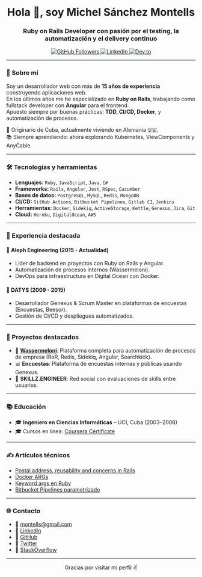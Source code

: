 <h1 align="center">Hola 👋, soy Michel Sánchez Montells</h1>
<h3 align="center">Ruby on Rails Developer con pasión por el testing, la automatización y el delivery continuo</h3>

<p align="center">
  <a href="https://github.com/montells" target="_blank">
    <img src="https://img.shields.io/github/followers/montells?label=GitHub&style=social" alt="GitHub Followers"/>
  </a>
  <a href="https://www.linkedin.com/in/michel-s%C3%A1nchez-montells-b6596438/" target="_blank">
    <img src="https://img.shields.io/badge/LinkedIn-blue?style=flat&logo=linkedin&labelColor=blue" alt="LinkedIn"/>
  </a>
  <a href="https://dev.to/montells" target="_blank">
    <img src="https://img.shields.io/badge/DEV.to-%2312100E.svg?style=flat&logo=dev-dot-to&logoColor=white" alt="Dev.to" />
  </a>
</p>

---

### 🧠 Sobre mí

Soy un desarrollador web con más de **15 años de experiencia** construyendo aplicaciones web.  
En los últimos años me he especializado en **Ruby on Rails**, trabajando como fullstack developer con **Angular** para el frontend.  
Apuesto siempre por buenas prácticas: **TDD, CI/CD, Docker**, y automatización de procesos.

🧳 Originario de Cuba, actualmente viviendo en Alemania 🇩🇪.  
📚 Siempre aprendiendo: ahora explorando Kubernetes, ViewComponents y AnyCable.

---

### 🛠️ Tecnologías y herramientas

- **Lenguajes:** `Ruby`, `JavaScript`, `Java`, `C#`
- **Frameworks:** `Rails`, `Angular`, `Jest`, `RSpec`, `Cucumber`
- **Bases de datos:** `PostgreSQL`, `MySQL`, `Redis`, `MongoDB`
- **CI/CD:** `GitHub Actions`, `Bitbucket Pipelines`, `Gitlab CI`, `Jenkins`
- **Herramientas:** `Docker`, `Sidekiq`, `ActiveStorage`, `Kettle`, `Genexus`, `Jira`, `Git`
- **Cloud:** `Heroku`, `DigitalOcean`, `AWS`

---

### 💼 Experiencia destacada

#### 🏢 Aleph Engineering (2015 - Actualidad)
- Líder de backend en proyectos con Ruby on Rails y Angular.
- Automatización de procesos internos (Wassermeloni).
- DevOps para infraestructura en Digital Ocean con Docker.

#### 🏢 DATYS (2009 - 2015)
- Desarrollador Genexus & Scrum Master en plataformas de encuestas (Encuestas, Beesor).
- Gestión de CI/CD y despliegues automatizados.

---

### 🚀 Proyectos destacados

- 🧃 **[Wassermeloni](#)**: Plataforma completa para automatización de procesos de empresa (RoR, Redis, Sidekiq, Angular, Searchkick).
- 📊 **Encuestas**: Plataforma de encuestas internas y públicas usando Genexus.
- 🔐 **SKILLZ.ENGINEER**: Red social con evaluaciones de skills entre usuarios.

---

### 📚 Educación

- 🎓 **Ingeniero en Ciencias Informáticas** – UCI, Cuba (2003–2008)
- 🎓 Cursos en línea: [Coursera Certificate](https://coursera.org/verify/professional-cert/4XNFFPNAYYUY)

---

### ✍️ Artículos técnicos

- [Postal address, reusability and concerns in Rails](https://dev.to/montells/postal-address-reusability-polymorphism-and-concerns-in-ruby-on-rails-3eim)
- [Docker ARGs](https://dev.to/montells/docker-args-1ael)
- [Keyword args en Ruby](https://dev.to/montells/exploring-the-power-of-keyword-arguments-in-ruby-1gk8)
- [Bitbucket Pipelines parametrizado](https://dev.to/montells/parametrize-your-custom-bitbucket-pipeline-with-variables-hdp)

---

### 🌐 Contacto

- 📧 montells@gmail.com  
- 💼 [LinkedIn](https://www.linkedin.com/in/michel-s%C3%A1nchez-montells-b6596438/)  
- 🐙 [GitHub](https://github.com/montells)  
- 🐤 [Twitter](https://twitter.com/montells)  
- 💬 [StackOverflow](https://stackoverflow.com/users/818094/montells)

---

<p align="center">Gracias por visitar mi perfil ✌️</p>
